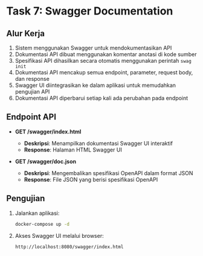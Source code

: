 # Task 7: Swagger Documentation

## Alur Kerja

1. Sistem menggunakan Swagger untuk mendokumentasikan API
2. Dokumentasi API dibuat menggunakan komentar anotasi di kode sumber
3. Spesifikasi API dihasilkan secara otomatis menggunakan perintah `swag init`
4. Dokumentasi API mencakup semua endpoint, parameter, request body, dan response
5. Swagger UI diintegrasikan ke dalam aplikasi untuk memudahkan pengujian API
6. Dokumentasi API diperbarui setiap kali ada perubahan pada endpoint

## Endpoint API

- **GET /swagger/index.html**
  - **Deskripsi**: Menampilkan dokumentasi Swagger UI interaktif
  - **Response**: Halaman HTML Swagger UI

- **GET /swagger/doc.json**
  - **Deskripsi**: Mengembalikan spesifikasi OpenAPI dalam format JSON
  - **Response**: File JSON yang berisi spesifikasi OpenAPI

## Pengujian

1. Jalankan aplikasi:
   ```bash
   docker-compose up -d
   ```

2. Akses Swagger UI melalui browser:
   ```
   http://localhost:8080/swagger/index.html
   ```